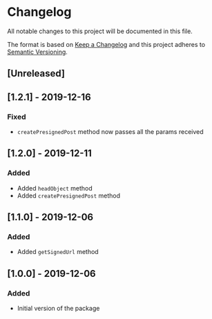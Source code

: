 # Changelog

All notable changes to this project will be documented in this file.

The format is based on [Keep a Changelog](http://keepachangelog.com/en/1.0.0/)
and this project adheres to [Semantic Versioning](http://semver.org/spec/v2.0.0.html).

## [Unreleased]

## [1.2.1] - 2019-12-16
### Fixed
- `createPresignedPost` method now passes all the params received

## [1.2.0] - 2019-12-11
### Added
- Added `headObject` method
- Added `createPresignedPost` method

## [1.1.0] - 2019-12-06
### Added
- Added `getSignedUrl` method

## [1.0.0] - 2019-12-06
### Added
- Initial version of the package

